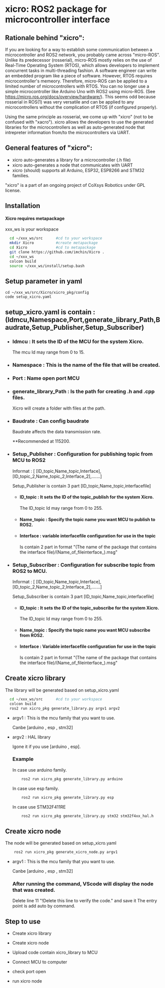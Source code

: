 
# xicro: ROS2 package for microcontroller interface

## Rationale behind "xicro":
If you are looking for a way to establish some communication between a microcontroller and ROS2 network, you probably came across "micro-ROS". Unlike its predecessor (rosserial), micro-ROS mostly relies on the use of Real-Time Operating System (RTOS), which allows developers to implement concurrent tasks in multi-threading fashion. A software engineer can write an embedded program like a piece of software. However, RTOS requires microcontroller's memeory. Therefore, micro-ROS can be applied to a limited number of microcontrollers with RTOS. You can no longer use a simple microcontroller like Arduino Uno with ROS2 using micro-ROS. (See https://micro.ros.org/docs/overview/hardware/). This seems odd because rosserial in ROS(1) was very versatile and can be applied to any microcontrollers without the complication of RTOS (if configured properly).

Using the same principle as rosserial, we come up with "xicro" (not to be confused with "xacro"). xicro allows the developers to use the generated libraries for the microcontrollers as well as auto-generated node that intrepreter information from/to the microcontrollers via UART.

## General features of "xicro":
* xicro auto-generates a library for a microcontroller (.h file)
* xicro auto-generates a node that communicates with UART
* xicro (should) supports all Arduino, ESP32, ESP8266 and STM32 families.

"xicro" is a part of an ongoing project of CoXsys Robotics under GPL license. 




## Installation
#### Xicro requires metapackage

xxx_ws is your workspace
```bash
  cd ~/xxx_ws/src      #cd to your workspace
  mkdir Xicro          #create metapackage
  cd Xicro             #cd to metapackage
  git clone https://github.com/imchin/Xicro .
  cd ~/xxx_ws
  colcon build
  source ~/xxx_ws/install/setup.bash
```


## Setup parameter in yaml
    cd ~/xxx_ws/src/Xicro/xicro_pkg/config      
    code setup_xicro.yaml

## setup_xicro.yaml is contain : (Idmcu,Namespace,Port,generate_library_Path,Baudrate,Setup_Publisher,Setup_Subscriber)


 - ### Idmcu : It sets the ID of the MCU for the system Xicro.

    The mcu Id may range from 0 to 15. 
  
 - ### Namespace : This is the name of the file that will be created.
  

 - ### Port : Name open port MCU
   

 - ### generate_library_Path : Is the path for creating .h and .cpp files.
    Xicro will create a folder with files at the path.

 - ### Baudrate : Can config baudrate
    Baudrate affects the data transmission rate.
    
    **Recommended at 115200.

 
  - ### Setup_Publisher : Configuration for publishing topic from MCU to ROS2
    Informat : [ [ID_topic,Name_topic,Interface],[ID_topic_2,Name_topic_2,Interface_2],.......]
    
    Setup_Publisher is contain 3 part  [ID_topic,Name_topic,interfacefile]
    - #### ID_topic : It sets the ID of the topic_publish for the system Xicro.
        The ID_topic Id may range from 0 to 255.
    
    - #### Name_topic : Specify the topic name you want MCU to publish to ROS2.
    
    - #### Interface : variable interfacefile configuration for use in the topic 
        Is contain 2 part in format "(The name of the package that contains the interface file)/(Name_of_fileinterface_).msg" 



  - ### Setup_Subscriber : Configuration for subscribe topic from  ROS2 to MCU.
    Informat : [ [ID_topic,Name_topic,Interface],[ID_topic_2,Name_topic_2,Interface_2],.......]
    
    Setup_Subscriber is contain 3 part  [ID_topic,Name_topic,interfacefile]
    - #### ID_topic : It sets the ID of the topic_subscribe for the system Xicro.
        The ID_topic Id may range from 0 to 255.
    
    - #### Name_topic : Specify the topic name you want MCU subscribe from ROS2.
    
    - #### Interface : Variable interfacefile configuration for use in the topic 
        Is contain 2 part in format "(The name of the package that contains the interface file)/(Name_of_fileinterface_).msg" 


## Create xicro library
The library will be generated based on setup_xicro.yaml
```bash
  cd ~/xxx_ws/src      #cd to your workspace
  colcon build
  ros2 run xicro_pkg generate_library.py argv1 argv2
```
 - argv1 : This is the mcu family that you want to use.

    Canbe [arduino , esp , stm32]


 - argv2 : HAL library
    
    Igone it if you use [arduino , esp]. 
    ### Example 
    In case use arduino family.
    ```bash
        ros2 run xicro_pkg generate_library.py arduino
    ```
    In case use esp family.
    ```bash
        ros2 run xicro_pkg generate_library.py esp
    ```
    In case use STM32F411RE
    ```bash
        ros2 run xicro_pkg generate_library.py stm32 stm32f4xx_hal.h
    ```
## Create xicro node
The node will be generated based on setup_xicro.yaml

```bash 
    ros2 run xicro_pkg generate_xicro_node.py argv1
```
 - argv1 : This is the mcu family that you want to use.

    Canbe [arduino , esp , stm32]

    ### After running the command, VScode will display the node that was created.

    Delete line 11  "!Delete this line to verify the code." and save it 
  The entry point is add auto by command.

 

## Step to use
- Create xicro library

- Create xicro node

- Upload code contain xicro_library to MCU

- Connect MCU to computer

- check port open 

- run xicro node
